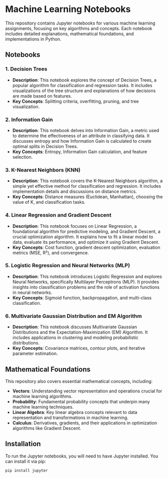# Machine Learning Notebooks

This repository contains Jupyter notebooks for various machine learning assignments, focusing on key algorithms and concepts. Each notebook includes detailed explanations, mathematical foundations, and implementations in Python.

## Notebooks

### 1. Decision Trees
- **Description**: This notebook explores the concept of Decision Trees, a popular algorithm for classification and regression tasks. It includes visualizations of the tree structure and explanations of how decisions are made based on features.
- **Key Concepts**: Splitting criteria, overfitting, pruning, and tree visualization.

### 2. Information Gain
- **Description**: This notebook delves into Information Gain, a metric used to determine the effectiveness of an attribute in classifying data. It discusses entropy and how Information Gain is calculated to create optimal splits in Decision Trees.
- **Key Concepts**: Entropy, Information Gain calculation, and feature selection.

### 3. K-Nearest Neighbors (KNN)
- **Description**: This notebook covers the K-Nearest Neighbors algorithm, a simple yet effective method for classification and regression. It includes implementation details and discussions on distance metrics.
- **Key Concepts**: Distance measures (Euclidean, Manhattan), choosing the value of K, and classification tasks.

### 4. Linear Regression and Gradient Descent
- **Description**: This notebook focuses on Linear Regression, a foundational algorithm for predictive modeling, and Gradient Descent, a crucial optimization algorithm. It explains how to fit a linear model to data, evaluate its performance, and optimize it using Gradient Descent.
- **Key Concepts**: Cost function, gradient descent optimization, evaluation metrics (MSE, R²), and convergence.

### 5. Logistic Regression and Neural Networks (MLP)
- **Description**: This notebook introduces Logistic Regression and explores Neural Networks, specifically Multilayer Perceptrons (MLP). It provides insights into classification problems and the role of activation functions in neural networks.
- **Key Concepts**: Sigmoid function, backpropagation, and multi-class classification.

### 6. Multivariate Gaussian Distribution and EM Algorithm
- **Description**: This notebook discusses Multivariate Gaussian Distributions and the Expectation-Maximization (EM) Algorithm. It includes applications in clustering and modeling probabilistic distributions.
- **Key Concepts**: Covariance matrices, contour plots, and iterative parameter estimation.

## Mathematical Foundations
This repository also covers essential mathematical concepts, including:
- **Vectors**: Understanding vector representation and operations crucial for machine learning algorithms.
- **Probability**: Fundamental probability concepts that underpin many machine learning techniques.
- **Linear Algebra**: Key linear algebra concepts relevant to data representation and transformations in machine learning.
- **Calculus**: Derivatives, gradients, and their applications in optimization algorithms like Gradient Descent.

## Installation

To run the Jupyter notebooks, you will need to have Jupyter installed. You can install it via pip:

```bash
pip install jupyter
